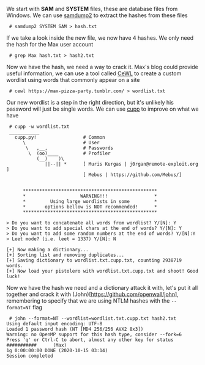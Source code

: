 We start with **SAM** and **SYSTEM** files, these are database files from Windows. We can use [samdump2](https://linux.die.net/man/1/samdump2) to extract the hashes from these files
```
 # samdump2 SYSTEM SAM > hash.txt
```

If we take a look inside the new file, we now have 4 hashes. We only need the hash for the Max user account
```
 # grep Max hash.txt > hash2.txt
```

Now we have the hash, we need a way to crack it. Max's blog could provide useful information, we can use a tool called [CeWL](https://github.com/digininja/CeWL) to create a custom wordlist using words that commonly appear on a site
```
 # cewl https://max-pizza-party.tumblr.com/ > wordlist.txt
```

Our new wordlist is a step in the right direction, but it's unlikely his password will just be single words. We can use [cupp](https://github.com/Mebus/cupp) to improve on what we have
```
 # cupp -w wordlist.txt
 ___________ 
   cupp.py!                 # Common
      \                     # User
       \   ,__,             # Passwords
        \  (oo)____         # Profiler
           (__)    )\   
              ||--|| *      [ Muris Kurgas | j0rgan@remote-exploit.org ]
                            [ Mebus | https://github.com/Mebus/]


      *************************************************
      *                    WARNING!!!                 *
      *         Using large wordlists in some         *
      *       options bellow is NOT recommended!      *
      *************************************************

> Do you want to concatenate all words from wordlist? Y/[N]: Y
> Do you want to add special chars at the end of words? Y/[N]: Y
> Do you want to add some random numbers at the end of words? Y/[N]:Y
> Leet mode? (i.e. leet = 1337) Y/[N]: N

[+] Now making a dictionary...
[+] Sorting list and removing duplicates...
[+] Saving dictionary to wordlist.txt.cupp.txt, counting 2938719 words.
[+] Now load your pistolero with wordlist.txt.cupp.txt and shoot! Good luck!
```

Now we have the hash we need and a dictionary attack it with, let's put it all together and crack it with (John)[https://github.com/openwall/john], remembering to specify that we are using NTLM hashes with the `--format=NT` flag
```
 # john --format=NT --wordlist=wordlist.txt.cupp.txt hash2.txt 
Using default input encoding: UTF-8
Loaded 1 password hash (NT [MD4 256/256 AVX2 8x3])
Warning: no OpenMP support for this hash type, consider --fork=6
Press 'q' or Ctrl-C to abort, almost any other key for status
###########      (Max)
1g 0:00:00:00 DONE (2020-10-15 03:14)
Session completed
```